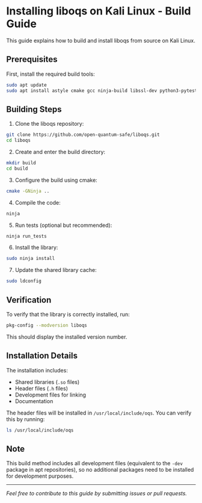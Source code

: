 # Installing liboqs on Kali Linux - Build Guide

This guide explains how to build and install liboqs from source on Kali Linux.

## Prerequisites

First, install the required build tools:

```bash
sudo apt update
sudo apt install astyle cmake gcc ninja-build libssl-dev python3-pytest python3-pytest-xdist unzip xsltproc doxygen graphviz python3-yaml valgrind
```

## Building Steps

1. Clone the liboqs repository:
```bash
git clone https://github.com/open-quantum-safe/liboqs.git
cd liboqs
```

2. Create and enter the build directory:
```bash
mkdir build
cd build
```

3. Configure the build using cmake:
```bash
cmake -GNinja ..
```

4. Compile the code:
```bash
ninja
```

5. Run tests (optional but recommended):
```bash
ninja run_tests
```

6. Install the library:
```bash
sudo ninja install
```

7. Update the shared library cache:
```bash
sudo ldconfig
```

## Verification

To verify that the library is correctly installed, run:
```bash
pkg-config --modversion liboqs
```

This should display the installed version number.

## Installation Details

The installation includes:
- Shared libraries (`.so` files)
- Header files (`.h` files)
- Development files for linking
- Documentation

The header files will be installed in `/usr/local/include/oqs`. You can verify this by running:
```bash
ls /usr/local/include/oqs
```

## Note

This build method includes all development files (equivalent to the `-dev` package in apt repositories), so no additional packages need to be installed for development purposes.

---
*Feel free to contribute to this guide by submitting issues or pull requests.*